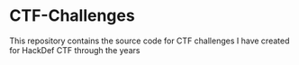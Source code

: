 # CTF-Challenges

This repository contains the source code for CTF challenges I have created for HackDef CTF through the years
